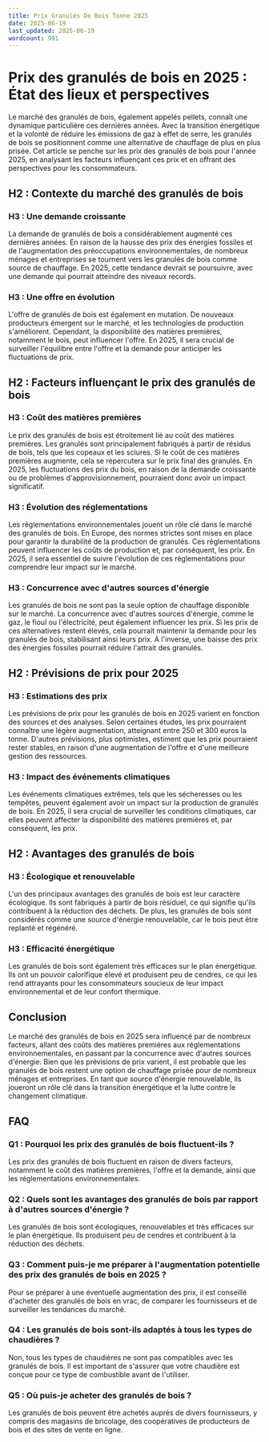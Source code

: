 ```yaml
---
title: Prix Granulés De Bois Tonne 2025
date: 2025-06-19
last_updated: 2025-06-19
wordcount: 991
---
```


# Prix des granulés de bois en 2025 : État des lieux et perspectives

Le marché des granulés de bois, également appelés pellets, connaît une dynamique particulière ces dernières années. Avec la transition énergétique et la volonté de réduire les émissions de gaz à effet de serre, les granulés de bois se positionnent comme une alternative de chauffage de plus en plus prisée. Cet article se penche sur les prix des granulés de bois pour l'année 2025, en analysant les facteurs influençant ces prix et en offrant des perspectives pour les consommateurs.

## H2 : Contexte du marché des granulés de bois

### H3 : Une demande croissante

La demande de granulés de bois a considérablement augmenté ces dernières années. En raison de la hausse des prix des énergies fossiles et de l'augmentation des préoccupations environnementales, de nombreux ménages et entreprises se tournent vers les granulés de bois comme source de chauffage. En 2025, cette tendance devrait se poursuivre, avec une demande qui pourrait atteindre des niveaux records.

### H3 : Une offre en évolution

L'offre de granulés de bois est également en mutation. De nouveaux producteurs émergent sur le marché, et les technologies de production s'améliorent. Cependant, la disponibilité des matières premières, notamment le bois, peut influencer l'offre. En 2025, il sera crucial de surveiller l'équilibre entre l'offre et la demande pour anticiper les fluctuations de prix.

## H2 : Facteurs influençant le prix des granulés de bois

### H3 : Coût des matières premières

Le prix des granulés de bois est étroitement lié au coût des matières premières. Les granulés sont principalement fabriqués à partir de résidus de bois, tels que les copeaux et les sciures. Si le coût de ces matières premières augmente, cela se répercutera sur le prix final des granulés. En 2025, les fluctuations des prix du bois, en raison de la demande croissante ou de problèmes d'approvisionnement, pourraient donc avoir un impact significatif.

### H3 : Évolution des réglementations

Les réglementations environnementales jouent un rôle clé dans le marché des granulés de bois. En Europe, des normes strictes sont mises en place pour garantir la durabilité de la production de granulés. Ces réglementations peuvent influencer les coûts de production et, par conséquent, les prix. En 2025, il sera essentiel de suivre l'évolution de ces réglementations pour comprendre leur impact sur le marché.

### H3 : Concurrence avec d'autres sources d'énergie

Les granulés de bois ne sont pas la seule option de chauffage disponible sur le marché. La concurrence avec d'autres sources d'énergie, comme le gaz, le fioul ou l'électricité, peut également influencer les prix. Si les prix de ces alternatives restent élevés, cela pourrait maintenir la demande pour les granulés de bois, stabilisant ainsi leurs prix. À l'inverse, une baisse des prix des énergies fossiles pourrait réduire l'attrait des granulés.

## H2 : Prévisions de prix pour 2025

### H3 : Estimations des prix

Les prévisions de prix pour les granulés de bois en 2025 varient en fonction des sources et des analyses. Selon certaines études, les prix pourraient connaître une légère augmentation, atteignant entre 250 et 300 euros la tonne. D'autres prévisions, plus optimistes, estiment que les prix pourraient rester stables, en raison d'une augmentation de l'offre et d'une meilleure gestion des ressources.

### H3 : Impact des événements climatiques

Les événements climatiques extrêmes, tels que les sécheresses ou les tempêtes, peuvent également avoir un impact sur la production de granulés de bois. En 2025, il sera crucial de surveiller les conditions climatiques, car elles peuvent affecter la disponibilité des matières premières et, par conséquent, les prix.

## H2 : Avantages des granulés de bois

### H3 : Écologique et renouvelable

L'un des principaux avantages des granulés de bois est leur caractère écologique. Ils sont fabriqués à partir de bois résiduel, ce qui signifie qu'ils contribuent à la réduction des déchets. De plus, les granulés de bois sont considérés comme une source d'énergie renouvelable, car le bois peut être replanté et régénéré.

### H3 : Efficacité énergétique

Les granulés de bois sont également très efficaces sur le plan énergétique. Ils ont un pouvoir calorifique élevé et produisent peu de cendres, ce qui les rend attrayants pour les consommateurs soucieux de leur impact environnemental et de leur confort thermique.

## Conclusion

Le marché des granulés de bois en 2025 sera influencé par de nombreux facteurs, allant des coûts des matières premières aux réglementations environnementales, en passant par la concurrence avec d'autres sources d'énergie. Bien que les prévisions de prix varient, il est probable que les granulés de bois restent une option de chauffage prisée pour de nombreux ménages et entreprises. En tant que source d'énergie renouvelable, ils joueront un rôle clé dans la transition énergétique et la lutte contre le changement climatique.

## FAQ

### Q1 : Pourquoi les prix des granulés de bois fluctuent-ils ?

Les prix des granulés de bois fluctuent en raison de divers facteurs, notamment le coût des matières premières, l'offre et la demande, ainsi que les réglementations environnementales.

### Q2 : Quels sont les avantages des granulés de bois par rapport à d'autres sources d'énergie ?

Les granulés de bois sont écologiques, renouvelables et très efficaces sur le plan énergétique. Ils produisent peu de cendres et contribuent à la réduction des déchets.

### Q3 : Comment puis-je me préparer à l'augmentation potentielle des prix des granulés de bois en 2025 ?

Pour se préparer à une éventuelle augmentation des prix, il est conseillé d'acheter des granulés de bois en vrac, de comparer les fournisseurs et de surveiller les tendances du marché.

### Q4 : Les granulés de bois sont-ils adaptés à tous les types de chaudières ?

Non, tous les types de chaudières ne sont pas compatibles avec les granulés de bois. Il est important de s'assurer que votre chaudière est conçue pour ce type de combustible avant de l'utiliser.

### Q5 : Où puis-je acheter des granulés de bois ?

Les granulés de bois peuvent être achetés auprès de divers fournisseurs, y compris des magasins de bricolage, des coopératives de producteurs de bois et des sites de vente en ligne.